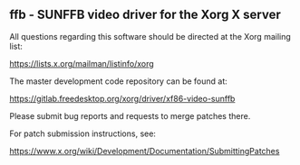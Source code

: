 ffb - SUNFFB video driver for the Xorg X server
-----------------------------------------------

All questions regarding this software should be directed at the
Xorg mailing list:

  https://lists.x.org/mailman/listinfo/xorg

The master development code repository can be found at:

  https://gitlab.freedesktop.org/xorg/driver/xf86-video-sunffb

Please submit bug reports and requests to merge patches there.

For patch submission instructions, see:

  https://www.x.org/wiki/Development/Documentation/SubmittingPatches
